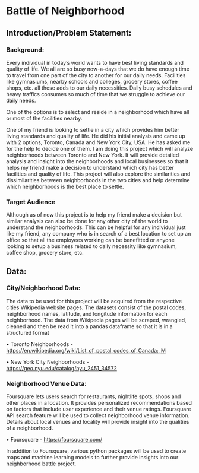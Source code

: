 # Battle of Neighborhood
## Introduction/Problem Statement:

### Background:
Every individual in today’s world wants to have best living standards and quality of life. We all are so busy now-a-days that we do have enough time to travel from one part of the city to another for our daily needs. Facilities like gymnasiums, nearby schools and colleges, grocery stores, coffee shops, etc. all these adds to our daily necessities. Daily busy schedules and heavy traffics consumes so much of time that we struggle to achieve our daily needs. 


One of the options is to select and reside in a neighborhood which have all or most of the facilities nearby.


One of my friend is looking to settle in a city which provides him better living standards and quality of life. He did his initial analysis and came up with 2 options, Toronto, Canada and New York City, USA. He has asked me for the help to decide one of them. I am doing this project which will analyze neighborhoods between Toronto and New York. It will provide detailed analysis and insight into the neighborhoods and local businesses so that it helps my friend make a decision to understand which city has better facilities and quality of life. This project will also explore the similarities and dissimilarities between neighborhoods in the two cities and help determine which neighborhoods is the best place to settle.


### Target Audience

Although as of now this project is to help my friend make a decision but similar analysis can also be done for any other city of the world to understand the neighborhoods. This can be helpful for any individual just like my friend, any company who is in search of a best location to set up an office so that all the employees working can be benefitted or anyone looking to setup a business related to daily necessity like gymnasium, coffee shop, grocery store, etc. 



## Data:
### City/Neighborhood Data:

The data to be used for this project will be acquired from the respective cities Wikipedia website pages. The datasets consist of the postal codes, neighborhood names, latitude, and longitude information for each neighborhood.  The data from Wikipedia pages will be scraped, wrangled, cleaned and then be read it into a pandas dataframe so that it is in a structured format

• Toronto Neighborhoods -  https://en.wikipedia.org/wiki/List_of_postal_codes_of_Canada:_M

• New York City Neighborhoods - https://geo.nyu.edu/catalog/nyu_2451_34572



### Neighborhood Venue Data:

Foursquare lets users search for restaurants, nightlife spots, shops and other places in a location. It provides personalized recommendations based on factors that include user experience and their venue ratings.
Foursquare API search feature will be used to collect neighborhood venue information. Details about local venues and locality will provide insight into the qualities of a neighborhood. 

• Foursquare - https://foursquare.com/


In addition to Foursquare, various python packages will be used to create maps and machine learning models to further provide insights into our neighborhood battle project.

